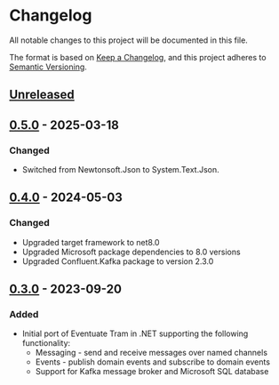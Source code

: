 # Changelog

All notable changes to this project will be documented in this file.

The format is based on [Keep a Changelog](https://keepachangelog.com/en/1.0.0/),
and this project adheres to [Semantic Versioning](https://semver.org/spec/v2.0.0.html).

## [Unreleased]

## [0.5.0] - 2025-03-18

### Changed
- Switched from Newtonsoft.Json to System.Text.Json.

## [0.4.0] - 2024-05-03

### Changed
- Upgraded target framework to net8.0
- Upgraded Microsoft package dependencies to 8.0 versions
- Upgraded Confluent.Kafka package to version 2.3.0

## [0.3.0] - 2023-09-20

### Added
- Initial port of Eventuate Tram in .NET supporting the following functionality:
  - Messaging - send and receive messages over named channels
  - Events - publish domain events and subscribe to domain events
  - Support for Kafka message broker and Microsoft SQL database

[Unreleased]: https://github.com/eventuate-tram/eventuate-tram-core-dotnet/compare/v0.5.0...HEAD
[0.5.0]: https://github.com/eventuate-tram/eventuate-tram-core-dotnet/compare/v0.4.0...v0.5.0
[0.4.0]: https://github.com/eventuate-tram/eventuate-tram-core-dotnet/compare/v0.3.0...v0.4.0
[0.3.0]: https://github.com/eventuate-tram/eventuate-tram-core-dotnet/commits/v0.3.0